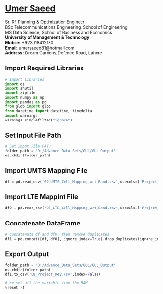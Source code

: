 #  [Umer Saeed](https://www.linkedin.com/in/engumersaeed/)
Sr. RF Planning & Optimization Engineer<br>
BSc Telecommunications Engineering, School of Engineering<br>
MS Data Science, School of Business and Economics<br>
**University of Management & Technology**<br>
**Mobile:**     +923018412180<br>
**Email:**  umersaeed81@hotmail.com<br>
**Address:** Dream Gardens,Defence Road, Lahore<br>

## Import Required Libraries


```python
# Import Libraries
import os
import shutil
import zipfile
import numpy as np
import pandas as pd
from glob import glob
from datetime import datetime, timedelta
import warnings
warnings.simplefilter("ignore")
```

## Set Input File Path


```python
# Set Input File PATH
folder_path = 'D:/Advance_Data_Sets/GUL/GUL_Output'
os.chdir(folder_path)
```

## Import UMTS Mapping File


```python
df = pd.read_csv('02_UMTS_Cell_Mapping_wrt_Band.csv',usecols=['Project_Key'])
```

## Import LTE Mappint File


```python
df0 = pd.read_csv('06_LTE_Cell_Mapping_wrt_Band.csv',usecols=['Project_Key'])
```

## Concatenate DataFrame


```python
# Concatenate df and df0, then remove duplicates
df1 = pd.concat([df, df0], ignore_index=True).drop_duplicates(ignore_index=True)
```

## Export Output


```python
folder_path = 'D:/Advance_Data_Sets/GUL/GUL_Output'
os.chdir(folder_path)
df1.to_csv('08_Project_Key.csv',index=False)
```


```python
# re-set all the variable from the RAM
%reset -f
```
